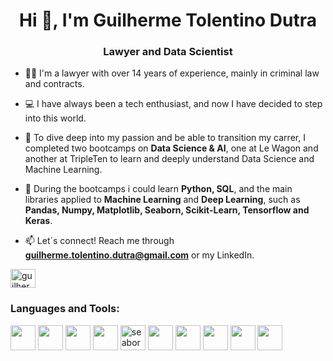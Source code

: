 <h1 align="center">Hi 👋, I'm Guilherme Tolentino Dutra</h1>
<h3 align="center"> Lawyer and Data Scientist</h3>


- 👨‍💻 I'm a lawyer with over 14 years of experience, mainly in criminal law and contracts. 

- 💻 I have always been a tech enthusiast, and now I have decided to step into this world.

- 🚀 To dive deep into my passion and be able to transition my carrer, I completed two bootcamps on **Data Science & AI**, one at Le Wagon and another at TripleTen to learn and deeply understand Data Science and Machine Learning.

- 🐍 During the bootcamps i could learn **Python, SQL**, and the main libraries applied to **Machine Learning** and **Deep Learning**, such as **Pandas, Numpy, Matplotlib, Seaborn, Scikit-Learn, Tensorflow and Keras**.

- 📫 Let´s connect! Reach me through **guilherme.tolentino.dutra@gmail.com** or my LinkedIn.

<p align="left">
<a href="https://linkedin.com/in/guilhermetolentinodutra" target="blank"><img align="center" src="https://raw.githubusercontent.com/rahuldkjain/github-profile-readme-generator/master/src/images/icons/Social/linked-in-alt.svg" alt="guilhermetolentinodutra" height="30" width="40" /></a>
</p>

<h3 align="left">Languages and Tools:</h3>
<!--- <p align="left"> <img src="https://raw.githubusercontent.com/devicons/devicon/master/icons/python/python-original.svg" alt="python" width="40" height="40"/> <img src="https://cdn.jsdelivr.net/gh/devicons/devicon@latest/icons/numpy/numpy-original.svg" width="40" height="40"/> <img src="https://raw.githubusercontent.com/devicons/devicon/2ae2a900d2f041da66e950e4d48052658d850630/icons/pandas/pandas-original.svg" alt="pandas" width="40" height="40"/> <img src="https://www.vectorlogo.zone/logos/git-scm/git-scm-icon.svg" alt="git" width="40" height="40"/> </a> <a href="https://www.microsoft.com/en-us/sql-server" target="_blank" rel="noreferrer"> <img src="https://www.svgrepo.com/show/303229/microsoft-sql-server-logo.svg" alt="mssql" width="40" height="40"/> </a> <a href="https://pandas.pydata.org/" target="_blank" rel="noreferrer"></a> <a href="https://www.python.org" target="_blank" rel="noreferrer">  </a> <a href="https://scikit-learn.org/" target="_blank" rel="noreferrer"> <img src="https://upload.wikimedia.org/wikipedia/commons/0/05/Scikit_learn_logo_small.svg" alt="scikit_learn" width="40" height="40"/> </a> <a href="https://seaborn.pydata.org/" target="_blank" rel="noreferrer"> <img src="https://seaborn.pydata.org/_images/logo-mark-lightbg.svg" alt="seaborn" width="40" height="40"/> </a> <a href="https://www.tensorflow.org" target="_blank" rel="noreferrer"> <img src="https://www.vectorlogo.zone/logos/tensorflow/tensorflow-icon.svg" alt="tensorflow" width="40" height="40"/> <img src="https://cdn.jsdelivr.net/gh/devicons/devicon@latest/icons/matplotlib/matplotlib-original.svg" width="40" height="40"/>  <a href="https://cloud.google.com" target="_blank" rel="noreferrer"> <img src="https://www.vectorlogo.zone/logos/google_cloud/google_cloud-icon.svg" alt="gcp" width="40" height="40"/> <a href="https://git-scm.com/" target="_blank" rel="noreferrer"></a> --->
<p align="left">
            <img src="https://cdn.jsdelivr.net/gh/devicons/devicon@latest/icons/python/python-original.svg" width="40" height="40"/>
            <img src="https://cdn.jsdelivr.net/gh/devicons/devicon@latest/icons/numpy/numpy-original.svg" width="40" height="40"/>
            <img src="https://cdn.jsdelivr.net/gh/devicons/devicon@latest/icons/pandas/pandas-original.svg" width="40" height="40" />
            <img src="https://cdn.jsdelivr.net/gh/devicons/devicon@latest/icons/matplotlib/matplotlib-original.svg" width="40" height="40" />
            <img src="https://seaborn.pydata.org/_images/logo-mark-lightbg.svg" alt="seaborn" width="40" height="40"/> 
            <img src="https://cdn.jsdelivr.net/gh/devicons/devicon@latest/icons/scikitlearn/scikitlearn-original.svg" width="40" height="40" />
            <img src="https://cdn.jsdelivr.net/gh/devicons/devicon@latest/icons/tensorflow/tensorflow-original.svg" width="40" height="40"/>
            <img src="https://cdn.jsdelivr.net/gh/devicons/devicon@latest/icons/sqlite/sqlite-original.svg" width="40" height="40"/>
            <img src="https://cdn.jsdelivr.net/gh/devicons/devicon@latest/icons/git/git-original.svg" width="40" height="40" />
            <img src="https://cdn.jsdelivr.net/gh/devicons/devicon@latest/icons/googlecloud/googlecloud-original.svg" width="40" height="40"/>
</p>
          
          
          
          
          
          
          
          
            
